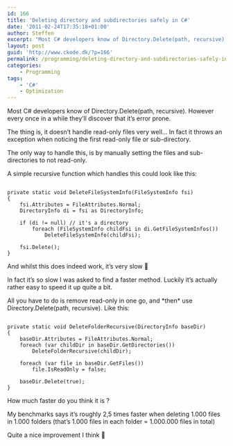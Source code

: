 ```yaml
---
id: 166
title: 'Deleting directory and subdirectories safely in C#'
date: '2011-02-24T17:35:18+01:00'
author: Steffen
excerpt: "Most C# developers know of Directory.Delete(path, recursive). However every once in a while they'll discover that it's error prone.\r\n\r\nHere's how to delete directories with read-only files inside them."
layout: post
guid: 'http://www.ckode.dk/?p=166'
permalink: /programming/deleting-directory-and-subdirectories-safely-in-c/
categories:
    - Programming
tags:
    - 'C#'
    - Optimization
---
```


Most C# developers know of Directory.Delete(path, recursive). However every once in a while they’ll discover that it’s error prone.

The thing is, it doesn’t handle read-only files very well… In fact it throws an exception when noticing the first read-only file or sub-directory.

The only way to handle this, is by manually setting the files and sub-directories to not read-only.

A simple recursive function which handles this could look like this:

```

private static void DeleteFileSystemInfo(FileSystemInfo fsi)
{
	fsi.Attributes = FileAttributes.Normal;
	DirectoryInfo di = fsi as DirectoryInfo;

	if (di != null) // it's a directory
		foreach (FileSystemInfo childFsi in di.GetFileSystemInfos())
			DeleteFileSystemInfo(childFsi);

	fsi.Delete();
}
```

And whilst this does indeed work, it’s very slow 🙁

In fact it’s so slow I was asked to find a faster method. Luckily it’s actually rather easy to speed it up quite a bit.

All you have to do is remove read-only in one go, and \*then\* use Directory.Delete(path, recursive). Like this:

```

private static void DeleteFolderRecursive(DirectoryInfo baseDir)
{
	baseDir.Attributes = FileAttributes.Normal;
	foreach (var childDir in baseDir.GetDirectories())
		DeleteFolderRecursive(childDir);
	
	foreach (var file in baseDir.GetFiles())
		file.IsReadOnly = false;

	baseDir.Delete(true);
}
```

How much faster do you think it is ?

My benchmarks says it’s roughly 2,5 times faster when deleting 1.000 files in 1.000 folders (that’s 1.000 files in each folder = 1.000.000 files in total)

Quite a nice improvement I think 🙂
